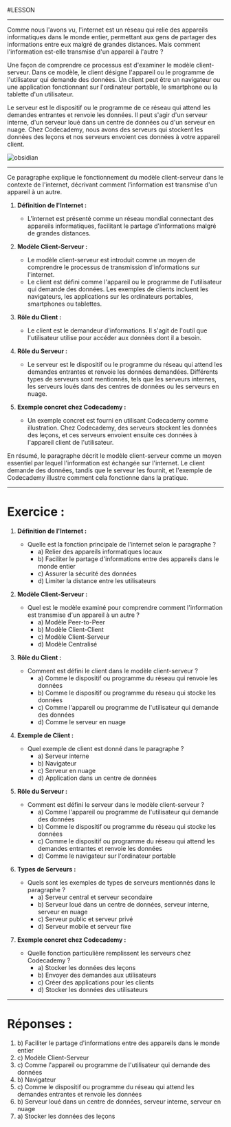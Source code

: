 #LESSON 

---
Comme nous l'avons vu, l'internet est un réseau qui relie des appareils informatiques dans le monde entier, permettant aux gens de partager des informations entre eux malgré de grandes distances. Mais comment l'information est-elle transmise d'un appareil à l'autre ?

Une façon de comprendre ce processus est d'examiner le modèle client-serveur. Dans ce modèle, le client désigne l'appareil ou le programme de l'utilisateur qui demande des données. Un client peut être un navigateur ou une application fonctionnant sur l'ordinateur portable, le smartphone ou la tablette d'un utilisateur.

Le serveur est le dispositif ou le programme de ce réseau qui attend les demandes entrantes et renvoie les données. Il peut s'agir d'un serveur interne, d'un serveur loué dans un centre de données ou d'un serveur en nuage. Chez Codecademy, nous avons des serveurs qui stockent les données des leçons et nos serveurs envoient ces données à votre appareil client.

![obsidian](https://youtu.be/oJ8NzLGMrSA)

---
Ce paragraphe explique le fonctionnement du modèle client-serveur dans le contexte de l'internet, décrivant comment l'information est transmise d'un appareil à un autre.

1. **Définition de l'Internet :**
   - L'internet est présenté comme un réseau mondial connectant des appareils informatiques, facilitant le partage d'informations malgré de grandes distances.

2. **Modèle Client-Serveur :**
   - Le modèle client-serveur est introduit comme un moyen de comprendre le processus de transmission d'informations sur l'internet.
   - Le client est défini comme l'appareil ou le programme de l'utilisateur qui demande des données. Les exemples de clients incluent les navigateurs, les applications sur les ordinateurs portables, smartphones ou tablettes.

3. **Rôle du Client :**
   - Le client est le demandeur d'informations. Il s'agit de l'outil que l'utilisateur utilise pour accéder aux données dont il a besoin.

4. **Rôle du Serveur :**
   - Le serveur est le dispositif ou le programme du réseau qui attend les demandes entrantes et renvoie les données demandées. Différents types de serveurs sont mentionnés, tels que les serveurs internes, les serveurs loués dans des centres de données ou les serveurs en nuage.

5. **Exemple concret chez Codecademy :**
   - Un exemple concret est fourni en utilisant Codecademy comme illustration. Chez Codecademy, des serveurs stockent les données des leçons, et ces serveurs envoient ensuite ces données à l'appareil client de l'utilisateur.

En résumé, le paragraphe décrit le modèle client-serveur comme un moyen essentiel par lequel l'information est échangée sur l'internet. Le client demande des données, tandis que le serveur les fournit, et l'exemple de Codecademy illustre comment cela fonctionne dans la pratique.

---
# Exercice :

1. **Définition de l'Internet :**
   - Quelle est la fonction principale de l'internet selon le paragraphe ?
     - a) Relier des appareils informatiques locaux
     - b) Faciliter le partage d'informations entre des appareils dans le monde entier
     - c) Assurer la sécurité des données
     - d) Limiter la distance entre les utilisateurs

2. **Modèle Client-Serveur :**
   - Quel est le modèle examiné pour comprendre comment l'information est transmise d'un appareil à un autre ?
     - a) Modèle Peer-to-Peer
     - b) Modèle Client-Client
     - c) Modèle Client-Serveur
     - d) Modèle Centralisé

3. **Rôle du Client :**
   - Comment est défini le client dans le modèle client-serveur ?
     - a) Comme le dispositif ou programme du réseau qui renvoie les données
     - b) Comme le dispositif ou programme du réseau qui stocke les données
     - c) Comme l'appareil ou programme de l'utilisateur qui demande des données
     - d) Comme le serveur en nuage

4. **Exemple de Client :**
   - Quel exemple de client est donné dans le paragraphe ?
     - a) Serveur interne
     - b) Navigateur
     - c) Serveur en nuage
     - d) Application dans un centre de données

5. **Rôle du Serveur :**
   - Comment est défini le serveur dans le modèle client-serveur ?
     - a) Comme l'appareil ou programme de l'utilisateur qui demande des données
     - b) Comme le dispositif ou programme du réseau qui stocke les données
     - c) Comme le dispositif ou programme du réseau qui attend les demandes entrantes et renvoie les données
     - d) Comme le navigateur sur l'ordinateur portable

6. **Types de Serveurs :**
   - Quels sont les exemples de types de serveurs mentionnés dans le paragraphe ?
     - a) Serveur central et serveur secondaire
     - b) Serveur loué dans un centre de données, serveur interne, serveur en nuage
     - c) Serveur public et serveur privé
     - d) Serveur mobile et serveur fixe

7. **Exemple concret chez Codecademy :**
   - Quelle fonction particulière remplissent les serveurs chez Codecademy ?
     - a) Stocker les données des leçons
     - b) Envoyer des demandes aux utilisateurs
     - c) Créer des applications pour les clients
     - d) Stocker les données des utilisateurs


---
# Réponses :

1. b) Faciliter le partage d'informations entre des appareils dans le monde entier
2. c) Modèle Client-Serveur
3. c) Comme l'appareil ou programme de l'utilisateur qui demande des données
4. b) Navigateur
5. c) Comme le dispositif ou programme du réseau qui attend les demandes entrantes et renvoie les données
6. b) Serveur loué dans un centre de données, serveur interne, serveur en nuage
7. a) Stocker les données des leçons